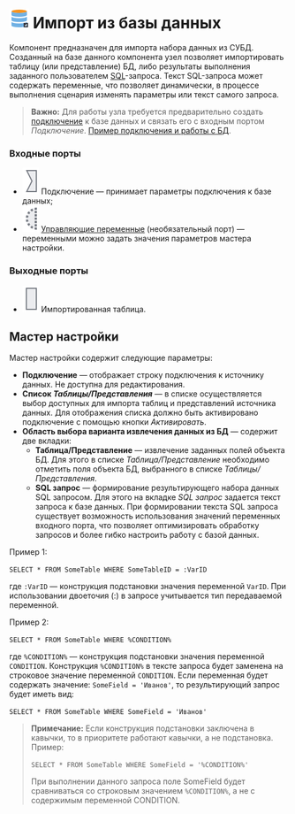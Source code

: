 # ![ ](../../images/icons/data-sources/db-database-import_default.svg) Импорт из базы данных

Компонент предназначен для импорта набора данных из СУБД. Созданный на базе данного компонента узел позволяет импортировать таблицу (или представление) БД, либо результаты выполнения заданного пользователем [SQL](https://wiki.loginom.ru/articles/sql.html)-запроса. Текст SQL-запроса может содержать переменные, что позволяет динамически, в процессе выполнения сценария изменять параметры или текст самого запроса.

> **Важно:** Для работы узла требуется предварительно создать [подключение](../connections/README.md) к базе данных и связать его с входным портом *Подключение*. [Пример подключения и работы с БД](../../quick-start/database.md).

### Входные порты

* ![ ](../../images/icons/app/node/ports/inputs/link_inactive.svg) Подключение — принимает параметры подключения к базе данных;
* ![ ](../../images/icons/app/node/ports/inputs-optional/variable_inactive.svg) [Управляющие переменные](../../scenario/variables/control-variables.md) (необязательный порт) — переменными можно задать значения параметров мастера настройки.

### Выходные порты

* ![ ](../../images/icons/app/node/ports/inputs/table_inactive.svg) Импортированная таблица.

## Мастер настройки

Мастер настройки содержит следующие параметры:

* **Подключение** — отображает строку подключения к источнику данных. Не доступна для редактирования.
* **Список *Таблицы/Представления*** — в списке осуществляется выбор доступных для импорта таблиц и представлений источника данных. Для отображения списка должно быть активировано подключение с помощью кнопки *Активировать*.
* **Область выбора варианта извлечения данных из БД** — содержит две вкладки:
  * **Таблица/Представление** — извлечение заданных полей объекта БД. Для этого в списке *Таблица/Представление* необходимо отметить поля объекта БД, выбранного в списке *Таблицы/Представления*.
  * **SQL запрос** — формирование результирующего набора данных SQL запросом. Для этого на вкладке *SQL запрос* задается текст запроса к базе данных. При формировании текста SQL запроса существует возможность использования значений переменных входного порта, что позволяет оптимизировать обработку запросов и более гибко настроить работу с базой данных.

Пример 1:

`SELECT * FROM SomeTable WHERE SomeTableID = :VarID`

где `:VarID` — конструкция подстановки значения переменной `VarID`. При использовании двоеточия (:) в запросе учитывается тип передаваемой переменной.

Пример 2:

`SELECT * FROM SomeTable WHERE %CONDITION%`

где `%CONDITION%` — конструкция подстановки значения переменной `CONDITION`. Конструкция `%CONDITION%` в тексте запроса будет заменена на строковое значение переменной `CONDITION`. Если переменная будет содержать значение: `SomeField = 'Иванов'`, то результирующий запрос будет иметь вид:

`SELECT * FROM SomeTable WHERE SomeField = 'Иванов'`

> **Примечание:** Eсли конструкция подстановки заключена в кавычки, то в приоритете работают кавычки, а не подстановка.
> Пример:
>
> `SELECT * FROM SomeTable WHERE SomeField = '%CONDITION%'`
>
> При выполнении данного запроса поле SomeField будет сравниваться со строковым значением `%CONDITION%`, а не с содержимым переменной CONDITION.
